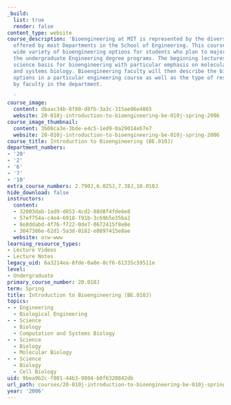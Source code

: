 ```yaml
---
_build:
  list: true
  render: false
content_type: website
course_description: 'Bioengineering at MIT is represented by the diverse curricula
  offered by most Departments in the School of Engineering. This course samples the
  wide variety of bioengineering options for students who plan to major in one of
  the undergraduate Engineering degree programs. The beginning lectures describe the
  science basis for bioengineering with particular emphasis on molecular cell biology
  and systems biology. Bioengineering faculty will then describe the bioengineering
  options in a particular engineering course as well as the type of research conducted
  by faculty in the department.

  '
course_image:
  content: dbaac34b-8f80-d8fb-3a3c-315ae06e4865
  website: 20-010j-introduction-to-bioengineering-be-010j-spring-2006
course_image_thumbnail:
  content: 3b08ca3e-3bde-e4c5-1ed9-0a29014eb7e7
  website: 20-010j-introduction-to-bioengineering-be-010j-spring-2006
course_title: Introduction to Bioengineering (BE.010J)
department_numbers:
- '20'
- '2'
- '6'
- '7'
- '10'
extra_course_numbers: 2.790J,6.025J,7.38J,10.010J
hide_download: false
instructors:
  content:
  - 32003dab-1ad9-d853-4cd2-88d8f4fde6e8
  - 57ef754a-c4e4-6918-f91b-3c69b5e35ba2
  - 8e8ddabd-4f76-f722-0de7-0672415f8e8e
  - 3047386e-62d1-5a3d-0182-e0897415e8ae
  website: ocw-www
learning_resource_types:
- Lecture Videos
- Lecture Notes
legacy_uid: 6a3214ea-8fde-6a8e-8cf6-61335c59511e
level:
- Undergraduate
primary_course_number: 20.010J
term: Spring
title: Introduction to Bioengineering (BE.010J)
topics:
- - Engineering
  - Biological Engineering
- - Science
  - Biology
  - Computation and Systems Biology
- - Science
  - Biology
  - Molecular Biology
- - Science
  - Biology
  - Cell Biology
uid: 9bea9b2c-f001-44b3-9804-b0f6320842db
url_path: courses/20-010j-introduction-to-bioengineering-be-010j-spring-2006
year: '2006'
---
```

